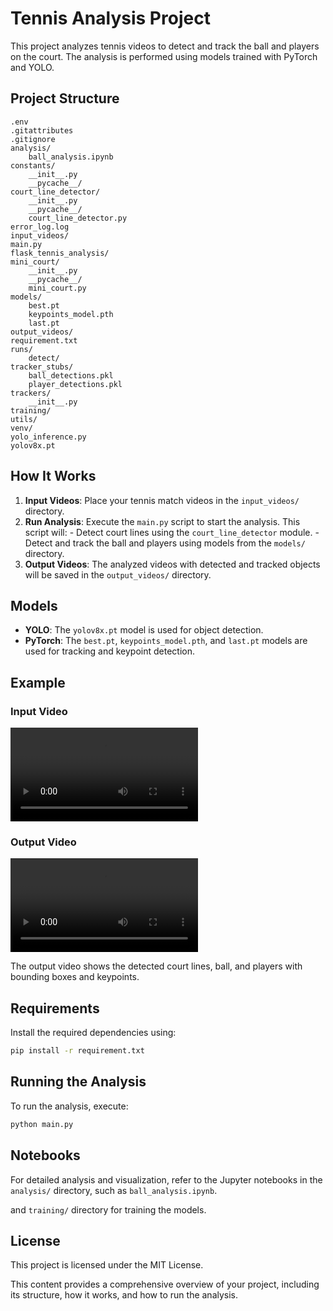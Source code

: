 # Tennis Analysis Project

This project analyzes tennis videos to detect and track the ball and players on the court. The analysis is performed using models trained with PyTorch and YOLO.

## Project Structure

```
.env
.gitattributes
.gitignore
analysis/
    ball_analysis.ipynb
constants/
    __init__.py
    __pycache__/
court_line_detector/
    __init__.py
    __pycache__/
    court_line_detector.py
error_log.log
input_videos/
main.py
flask_tennis_analysis/
mini_court/
    __init__.py
    __pycache__/
    mini_court.py
models/
    best.pt
    keypoints_model.pth
    last.pt
output_videos/
requirement.txt
runs/
    detect/
tracker_stubs/
    ball_detections.pkl
    player_detections.pkl
trackers/
    __init__.py
training/
utils/
venv/
yolo_inference.py
yolov8x.pt
```

## How It Works

1. **Input Videos**: Place your tennis match videos in the `input_videos/` directory.
2. **Run Analysis**: Execute the `main.py` script to start the analysis. This script will:
        - Detect court lines using the `court_line_detector` module.
        - Detect and track the ball and players using models from the `models/` directory.
3. **Output Videos**: The analyzed videos with detected and tracked objects will be saved in the `output_videos/` directory.

## Models

- **YOLO**: The `yolov8x.pt` model is used for object detection.
- **PyTorch**: The `best.pt`, `keypoints_model.pth`, and `last.pt` models are used for tracking and keypoint detection.

## Example

### Input Video

![Input Video](./input_videos/1.mp4)

### Output Video

![Output Video](./output_videos/test1.avi)

The output video shows the detected court lines, ball, and players with bounding boxes and keypoints.

## Requirements

Install the required dependencies using:

```sh
pip install -r requirement.txt
```

## Running the Analysis

To run the analysis, execute:

```sh
python main.py
```

## Notebooks

For detailed analysis and visualization, refer to the Jupyter notebooks in the `analysis/` directory, such as `ball_analysis.ipynb`.

and `training/` directory for training the models.

## License

This project is licensed under the MIT License.

This content provides a comprehensive overview of your project, including its structure, how it works, and how to run the analysis.